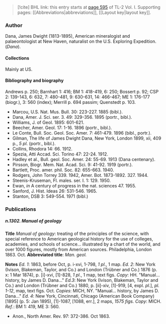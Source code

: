 > [!cite] BHL link: this entry starts at [page 595](https://www.biodiversitylibrary.org/item/103414#page/643/mode/1up) of TL-2 Vol. I.
> Supporting pages: [[Abbreviations|abbreviations]], [[Layout key|layout key]].

### Author

Dana, James Dwight (1813-1895), American mineralogist and palaeontologist at New Haven, naturalist on the U.S. Exploring Expedition. (*Dana*).

#### Collections

Mainly at US.

#### Bibliography and biography

Andrews p. 250; Barnhart 1: 416; BM 1: 418-419, 6: 250; Bossert p. 92; CSP 2: 139-143, 6: 632, 7: 480-481, 9: 630-631, 14: 466-467; ME 1: 176-177 (biogr.), 3: 560 (index); Merrill p. 694 passim; Quenstedt p. 103.
- Marcou, U.S. Nat. Mus. Bull. 30: 223-227. 1885 (bibl.).
- Dana, Amer. J. Sci. ser. 3. 49: 329-356. 1895 (portr., bibl.).
- Williams, J. of Geol. 1895: 601-621.
- Beecher, Amer. Geol. 17: 1-16. 1896 (portr., bibl.).
- Le Conte, Bull. Soc. Geol. Soc. Amer. 7: 461-479. 1896 (bibl., portr.).
- Gilman, The life of James Dwight Dana, New York, London 1899, xii, 409 p., *5 pl*. (portr., bibl.).
- Collins, Rhodora 14: 66. 1912.
- Spezia, Atti Accad. Sci. Torino 47: 22-24. 1912.
- Hadley et al., Bull. geol. Soc. Amer. 24: 55-69. 1913 (Dana centenary).
- Pirsson, Biogr. Mem. Nat. Acad. Sci. 9: 41-92. 1919 (portr.).
- Bartlett, Proc. amer. phil. Soc. 82: 655-663. 1940.
- Rodgers, John Torrey 339. 1942, Amer. Bot. 1873-1892. 327. 1944.
- Steenis-Kruseman, Fl. males. ser. I. 1: 129. 1950.
- Ewan, *in* A century of progress in the nat. sciences 47. 1955.
- Sanford, J. Hist. Ideas 26: 531-546. 1965.
- Stanton, DSB 3: 549-554. 1971 (bibl.)

### Publications

##### n.1302. Manual of geology

**Title**
*Manual of geology*: treating of the principles of the science, with special reference to American geological history for the use of colleges, academies, and schools of science... illustrated by a chart of the world, and over 1000 figures, mostly from American sources. Philadelphia, London 1863. Oct.
**Abbreviated title**: *Man. geol.*

**Notes**
*Ed. 1*: 1863, before Oct, p. i-xvi, 1-798, *1 pl*., 1 map.
*Ed. 2*: New York (Ivison, Blakeman, Taylor, and Co.) and London (Trübner and Co.) 1876 (p. x: 1 Mar 1874), p. \[i\]-xvi, \[1\]-828, *1 pl*., 1 map, text figs. *Copy*: HH. "Manual... history, by James D. Dana..."
*Ed.3*: New York (Ivison, Blakeman, Taylor and Co.) and London (Trübner and Co.) 1880, p. \[ii\]-xiv, \[1\]-919, \[4, expl. *pl*.\], *pl. 1-12*, map, text figs. Oct. *Copies*: MICH, NY.
"Manual... history, by James D. Dana..."
*Ed. 4*: New York, Cincinnati, Chicago (American Book Company) \[1895\] (p. 5: Jan 1895), \[1\]-1087, \[1088, err.\], 2 maps, *1575 figs.
Copy*: MICH.
*Ref*.: BM 1: 419, ME 3: 560.
- Anon., North Amer. Rev. 97: 372-386. Oct 1863.

